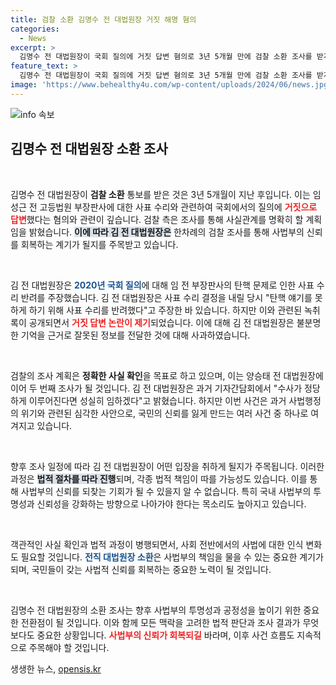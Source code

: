 ```yaml
---
title: 검찰 소환 김명수 전 대법원장 거짓 해명 혐의
categories:
  - News
excerpt: >
  김명수 전 대법원장이 국회 질의에 거짓 답변 혐의로 3년 5개월 만에 검찰 소환 조사를 받게 됩니다. 그의 답변은 녹취록으로 반박됐고, 이는 사법부 수장 중 두 번째 조사가 될 전망입니다. 조사 결과는 정치적 파장을 일으킬 것으로 보입니다!
feature_text: >
  김명수 전 대법원장이 국회 질의에 거짓 답변 혐의로 3년 5개월 만에 검찰 소환 조사를 받게 됩니다. 그의 답변은 녹취록으로 반박됐고, 이는 사법부 수장 중 두 번째 조사가 될 전망입니다. 조사 결과는 정치적 파장을 일으킬 것으로 보입니다!
image: 'https://www.behealthy4u.com/wp-content/uploads/2024/06/news.jpg'
---
```


<p><img src="https://www.behealthy4u.com/wp-content/uploads/2024/06/news.jpg" alt="info 속보" /></p>

<h2 data-ke-size="size26">김명수 전 대법원장 소환 조사</h2>

<p data-ke-size="size16">&nbsp;</p>

<p>김명수 전 대법원장이 <strong>검찰 소환</strong> 통보를 받은 것은 3년 5개월이 지난 후입니다. 이는 임성근 전 고등법원 부장판사에 대한 사표 수리와 관련하여 국회에서의 질의에 <b><span style="color: #ee2323;">거짓으로 답변</span></b>했다는 혐의와 관련이 깊습니다. 검찰 측은 조사를 통해 사실관계를 명확히 할 계획임을 밝혔습니다. <b><span style="background-color: #21538527;">이에 따라 김 전 대법원장은</span></b> 한차례의 검찰 조사를 통해 사법부의 신뢰를 회복하는 계기가 될지를 주목받고 있습니다.</p>

<p data-ke-size="size16">&nbsp;</p>

<p>김 전 대법원장은 <b><span style="color: #1a5490;">2020년 국회 질의</span></b>에 대해 임 전 부장판사의 탄핵 문제로 인한 사표 수리 반려를 주장했습니다. 김 전 대법원장은 사표 수리 결정을 내릴 당시 "탄핵 얘기를 못 하게 하기 위해 사표 수리를 반려했다"고 주장한 바 있습니다. 하지만 이와 관련된 녹취록이 공개되면서 <b><span style="color: #ee2323;">거짓 답변 논란이 제기</span></b>되었습니다. 이에 대해 김 전 대법원장은 불분명한 기억을 근거로 잘못된 정보를 전달한 것에 대해 사과하였습니다.</p>

<p data-ke-size="size16">&nbsp;</p>

<p>검찰의 조사 계획은 <strong>정확한 사실 확인</strong>을 목표로 하고 있으며, 이는 양승태 전 대법원장에 이어 두 번째 조사가 될 것입니다. 김 전 대법원장은 과거 기자간담회에서 "수사가 정당하게 이루어진다면 성실히 임하겠다"고 밝혔습니다. 하지만 이번 사건은 과거 사법행정의 위기와 관련된 심각한 사안으로, 국민의 신뢰를 잃게 만드는 여러 사건 중 하나로 여겨지고 있습니다.</p>

<p data-ke-size="size16">&nbsp;</p>

<p>향후 조사 일정에 따라 김 전 대법원장이 어떤 입장을 취하게 될지가 주목됩니다. 이러한 과정은 <b><span style="background-color: #21538527;">법적 절차를 따라 진행</span></b>되며, 각종 법적 책임이 따를 가능성도 있습니다. 이를 통해 사법부의 신뢰를 되찾는 기회가 될 수 있을지 알 수 없습니다. 특히 국내 사법부의 투명성과 신뢰성을 강화하는 방향으로 나아가야 한다는 목소리도 높아지고 있습니다.</p>

<p data-ke-size="size16">&nbsp;</p>

<p>객관적인 사실 확인과 법적 과정이 병행되면서, 사회 전반에서의 사법에 대한 인식 변화도 필요할 것입니다. <b><span style="color: #1a5490;">전직 대법원장 소환</span></b>은 사법부의 책임을 물을 수 있는 중요한 계기가 되며, 국민들이 갖는 사법적 신뢰를 회복하는 중요한 노력이 될 것입니다.</p>

<p data-ke-size="size16">&nbsp;</p>

<p>김명수 전 대법원장의 소환 조사는 향후 사법부의 투명성과 공정성을 높이기 위한 중요한 전환점이 될 것입니다. 이와 함께 모든 맥락을 고려한 법적 판단과 조사 결과가 무엇보다도 중요한 상황입니다. <b><span style="color: #ee2323;">사법부의 신뢰가 회복되길</span></b> 바라며, 이후 사건 흐름도 지속적으로 주목해야 할 것입니다.</p>
생생한 뉴스, <a href="https://opensis.kr" rel="dofollow">opensis.kr</a>


